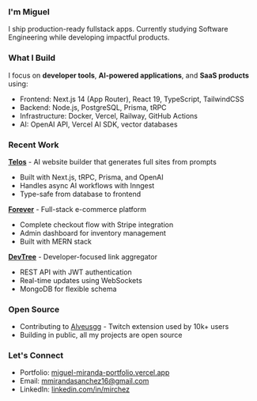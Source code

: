 ### I'm Miguel 

I ship production-ready fullstack apps. Currently studying Software Engineering while developing impactful products.

### What I Build

I focus on **developer tools**, **AI-powered applications**, and **SaaS products** using:
- Frontend: Next.js 14 (App Router), React 19, TypeScript, TailwindCSS
- Backend: Node.js, PostgreSQL, Prisma, tRPC
- Infrastructure: Docker, Vercel, Railway, GitHub Actions
- AI: OpenAI API, Vercel AI SDK, vector databases

### Recent Work

**[Telos](https://telos-steel.vercel.app)** - AI website builder that generates full sites from prompts
- Built with Next.js, tRPC, Prisma, and OpenAI
- Handles async AI workflows with Inngest
- Type-safe from database to frontend

**[Forever](https://forever-ecommerce-teal.vercel.app)** - Full-stack e-commerce platform
- Complete checkout flow with Stripe integration
- Admin dashboard for inventory management
- Built with MERN stack

**[DevTree](https://devtree-miguel-miranda.netlify.app)** - Developer-focused link aggregator
- REST API with JWT authentication
- Real-time updates using WebSockets
- MongoDB for flexible schema

### Open Source

- Contributing to [Alveusgg](https://github.com/alveusgg/extension/pull/257) - Twitch extension used by 10k+ users
- Building in public, all my projects are open source

### Let's Connect

- Portfolio: [miguel-miranda-portfolio.vercel.app](https://miguel-miranda-portfolio.vercel.app)
- Email: mmirandasanchez16@gmail.com
- LinkedIn: [linkedin.com/in/mirchez](https://www.linkedin.com/in/mirchez)

